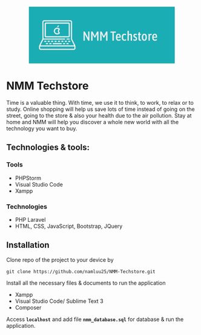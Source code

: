 <p align="center">
  <img height="150px" src="https://raw.githubusercontent.com/namluu25/NMM-Techstore/master/public/logo.png">
</p>

# NMM Techstore

Time is a valuable thing. With time, we use it to think, to work, to relax or to study. Online shopping will help us save lots of time instead of going on the street, going to the store & also your health due to the air pollution. Stay at home and NMM will help you discover a whole new world with all the technology you want to buy.


## Technologies & tools:

### Tools
- PHPStorm
- Visual Studio Code
- Xampp

### Technologies
- PHP Laravel 
- HTML, CSS, JavaScript, Bootstrap, JQuery

## Installation

Clone repo of the project to your device by 
```
git clone https://github.com/namluu25/NMM-Techstore.git
```

Install all the necessary files & documents to run the application
- Xampp
- Visual Studio Code/ Sublime Text 3
- Composer

Access **`localhost`** and add file **`nmm_database.sql`** for database & run the application.






